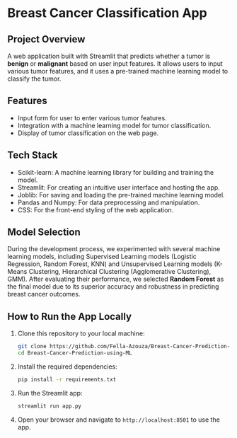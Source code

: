 # Breast Cancer Classification App
## Project Overview
A web application built with Streamlit that predicts whether a tumor is **benign** or **malignant** based on user input features. It allows users to input various tumor features, and it uses a pre-trained machine learning model to classify the tumor.

## Features
- Input form for user to enter various tumor features.
- Integration with a machine learning model for tumor classification.
- Display of tumor classification on the web page.

## Tech Stack
- Scikit-learn: A machine learning library for building and training the model.
- Streamlit: For creating an intuitive user interface and hosting the app.
- Joblib: For saving and loading the pre-trained machine learning model.
- Pandas and Numpy: For data preprocessing and manipulation.
- CSS: For the front-end styling of the web application.

## Model Selection

During the development process, we experimented with several machine learning models, including Supervised Learning models (Logistic Regression, Random Forest, KNN) and Unsupervised Learning models (K-Means Clustering, Hierarchical Clustering (Agglomerative Clustering), GMM). After evaluating their performance, we selected **Random Forest** as the final model due to its superior accuracy and robustness in predicting breast cancer outcomes.

## How to Run the App Locally

1. Clone this repository to your local machine:
   ```bash
   git clone https://github.com/Fella-Azouza/Breast-Cancer-Prediction-using-ML.git
   cd Breast-Cancer-Prediction-using-ML
   ```

2. Install the required dependencies:
   ```bash
   pip install -r requirements.txt
   ```

3. Run the Streamlit app:
   ```bash
   streamlit run app.py
   ```

4. Open your browser and navigate to `http://localhost:8501` to use the app.





